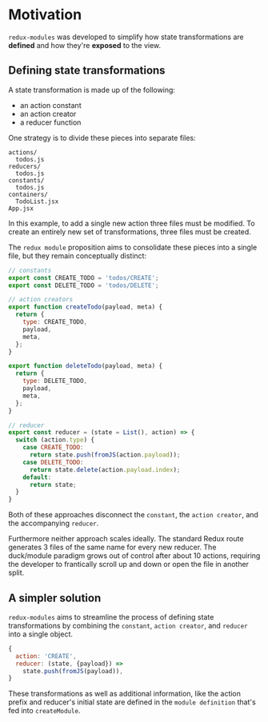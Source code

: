 # Motivation

`redux-modules` was developed to simplify how state transformations are **defined** and how they're **exposed** to the view.

## Defining state transformations

A state transformation is made up of the following:
- an action constant
- an action creator
- a reducer function

One strategy is to divide these pieces into separate files:
```
actions/
  todos.js
reducers/
  todos.js
constants/
  todos.js
containers/
  TodoList.jsx
App.jsx
```
In this example, to add a single new action three files must be modified. To create an entirely new set of transformations, three files must be created.

The `redux module` proposition aims to consolidate these pieces into a single file, but they remain conceptually distinct:
```js
// constants
export const CREATE_TODO = 'todos/CREATE';
export const DELETE_TODO = 'todos/DELETE';

// action creators
export function createTodo(payload, meta) {
  return {
    type: CREATE_TODO,
    payload,
    meta,
  };
}

export function deleteTodo(payload, meta) {
  return {
    type: DELETE_TODO,
    payload,
    meta,
  };
}

// reducer
export const reducer = (state = List(), action) => {
  switch (action.type) {
    case CREATE_TODO:
      return state.push(fromJS(action.payload));
    case DELETE_TODO:
      return state.delete(action.payload.index);
    default:
      return state;
  }
}
```

Both of these approaches disconnect the `constant`, the `action creator`, and the accompanying `reducer`. 

Furthermore neither approach scales ideally. The standard Redux route generates 3 files of the same name for every new reducer. The duck/module paradigm grows out of control after about 10 actions, requiring the developer to frantically scroll up and down or open the file in another split.

## A simpler solution
`redux-modules` aims to streamline the process of defining state transformations by combining the `constant`, `action creator`, and `reducer` into a single object.

```js
{
  action: 'CREATE',
  reducer: (state, {payload}) => 
    state.push(fromJS(payload)),
}
```

These transformations as well as additional information, like the action prefix and reducer's initial state are defined in the `module definition` that's fed into `createModule`.
